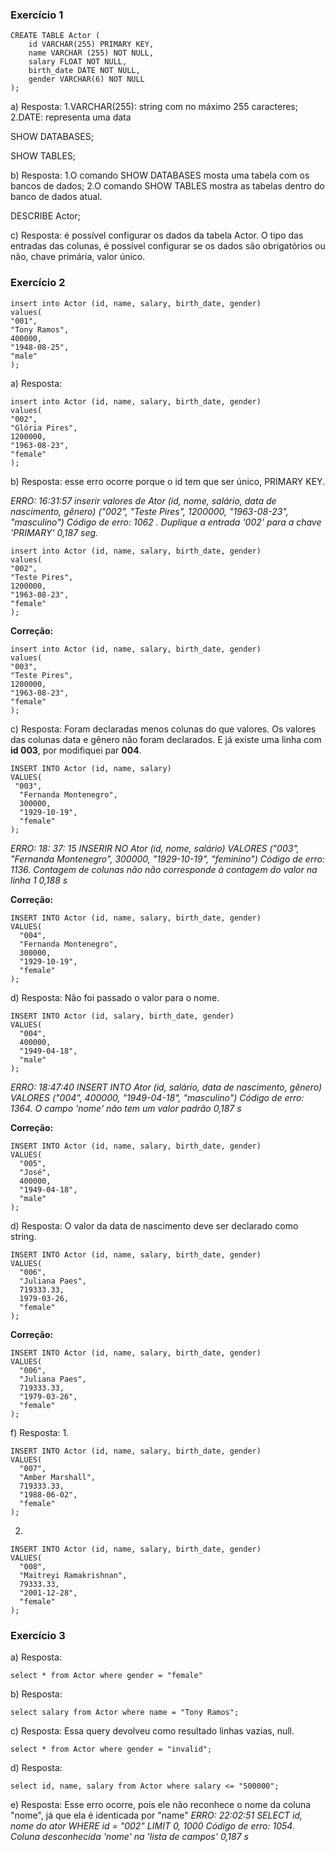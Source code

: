 ### Exercício 1
```
CREATE TABLE Actor (
    id VARCHAR(255) PRIMARY KEY,
    name VARCHAR (255) NOT NULL,
    salary FLOAT NOT NULL,
    birth_date DATE NOT NULL,
    gender VARCHAR(6) NOT NULL
);
```
a) Resposta: 
1.VARCHAR(255): string com no máximo 255 caracteres;
2.DATE: representa uma data

SHOW DATABASES;

SHOW TABLES;

b) Resposta:
1.O comando SHOW DATABASES mosta uma tabela com os bancos de dados;
2.O comando SHOW TABLES mostra as tabelas dentro do banco de dados atual.

DESCRIBE Actor;

c) Resposta: é possível configurar os dados da tabela Actor. O tipo das entradas das colunas, 
é possível configurar se os dados são obrigatórios ou não, chave primária, valor único.

### Exercício 2 
```
insert into Actor (id, name, salary, birth_date, gender)
values(
"001",
"Tony Ramos",
400000,
"1948-08-25",
"male"
);
```
a) Resposta:
```
insert into Actor (id, name, salary, birth_date, gender)
values(
"002",
"Glória Pires",
1200000,
"1963-08-23",
"female"
);
```
b) Resposta: esse erro ocorre porque o id tem que ser único, PRIMARY KEY.

 *ERRO: 16:31:57 inserir valores de Ator (id, nome, salário, data de nascimento, gênero) ("002", "Teste Pires", 1200000, "1963-08-23", "masculino") Código de erro: 1062 . Duplique a entrada '002' para a chave 'PRIMARY' 0,187 seg.*

```
insert into Actor (id, name, salary, birth_date, gender)
values(
"002",
"Teste Pires",
1200000,
"1963-08-23",
"female"
);
```
**Correção:**
```
insert into Actor (id, name, salary, birth_date, gender)
values(
"003",
"Teste Pires",
1200000,
"1963-08-23",
"female"
);
```

c) Resposta: Foram declaradas menos colunas do que valores. Os valores das colunas data e gênero não foram declarados. E já existe uma linha com **id 003**, por modifiquei par **004**.
```
INSERT INTO Actor (id, name, salary)
VALUES(
 "003", 
  "Fernanda Montenegro",
  300000,
  "1929-10-19", 
  "female"
);
```
*ERRO: 18: 37: 15 INSERIR NO Ator (id, nome, salário) VALORES ("003", "Fernanda Montenegro", 300000, "1929-10-19", "feminino") Código de erro: 1136. Contagem de colunas não não corresponde à contagem do valor na linha 1 0,188 s*

**Correção:**
```
INSERT INTO Actor (id, name, salary, birth_date, gender)
VALUES(
  "004", 
  "Fernanda Montenegro",
  300000,
  "1929-10-19", 
  "female"
);
```

d) Resposta: Não foi passado o valor para o nome.
```
INSERT INTO Actor (id, salary, birth_date, gender)
VALUES(
  "004",
  400000,
  "1949-04-18", 
  "male"
);
```
*ERRO: 18:47:40 INSERT INTO Ator (id, salário, data de nascimento, gênero) VALORES ("004", 400000, "1949-04-18", "masculino") Código de erro: 1364. O campo 'nome' não tem um valor padrão 0,187 s*

**Correção:**
```
INSERT INTO Actor (id, name, salary, birth_date, gender)
VALUES(
  "005",
  "José",
  400000,
  "1949-04-18", 
  "male"
);
```
d) Resposta: O valor da data de nascimento deve ser declarado como string.
```
INSERT INTO Actor (id, name, salary, birth_date, gender)
VALUES(
  "006", 
  "Juliana Paes",
  719333.33,
  1979-03-26, 
  "female"
);
```

**Correção:**
```
INSERT INTO Actor (id, name, salary, birth_date, gender)
VALUES(
  "006", 
  "Juliana Paes",
  719333.33,
  "1979-03-26", 
  "female"
);
```

f) Resposta:
1.
```
INSERT INTO Actor (id, name, salary, birth_date, gender)
VALUES(
  "007", 
  "Amber Marshall",
  719333.33,
  "1988-06-02", 
  "female"
);
```
2.
```
INSERT INTO Actor (id, name, salary, birth_date, gender)
VALUES(
  "008", 
  "Maitreyi Ramakrishnan",
  79333.33,
  "2001-12-28", 
  "female"
);
```

### Exercício 3
a) Resposta: 
```
select * from Actor where gender = "female"
```
b) Resposta:
```
select salary from Actor where name = "Tony Ramos";
```

c) Resposta: Essa query devolveu como resultado linhas vazias, null.
```
select * from Actor where gender = "invalid";
```

d) Resposta:
```
select id, name, salary from Actor where salary <= "500000";
```

e) Resposta: Esse erro ocorre, pois ele não reconhece o nome da coluna "nome", já que ela é identicada por "name"
*ERRO: 22:02:51 SELECT id, nome do ator WHERE id = "002" LIMIT 0, 1000 Código de erro: 1054. Coluna desconhecida 'nome' na 'lista de campos' 0,187 s*